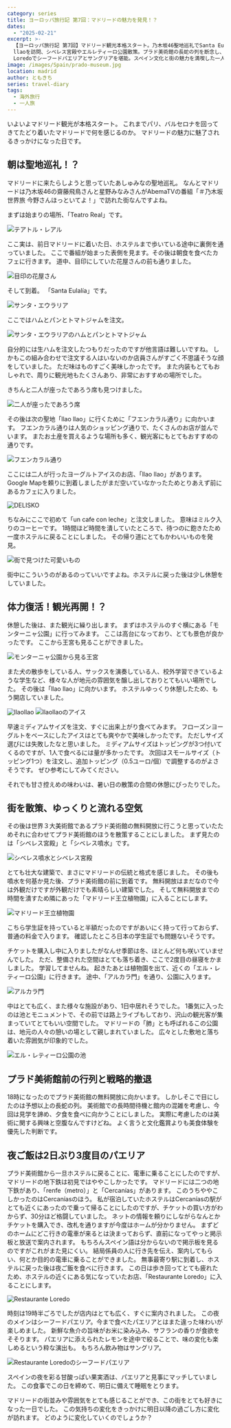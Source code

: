 ```yaml
---
category: series
title: ヨーロッパ旅行記 第7回：マドリードの魅力を発見！？
dates:
  - "2025-02-21"
excerpt: >-
  【ヨーロッパ旅行記 第7回】マドリード観光本格スタート。乃木坂46聖地巡礼でSanta Eulalíaとllao
  llaoを訪問、シベレス宮殿やエルレティーロ公園散策。プラド美術館の長蛇の列を断念し、Restaurante
  Loredoでシーフードパエリアとサングリアを堪能。スペイン文化と街の魅力を満喫した一人旅の実体験記録。
image: /images/Spain/prado-museum.jpg
location: madrid
author: ともきち
series: travel-diary
tags:
  - 海外旅行
  - 一人旅
---
```


いよいよマドリード観光が本格スタート。
これまでパリ、バルセロナを回ってきてたどり着いたマドリードで何を感じるのか。
マドリードの魅力に魅了されるきっかけになった日です。

## 朝は聖地巡礼！？

マドリードに来たらしようと思っていたあしゅみなの聖地巡礼。
なんとマドリードは乃木坂46の齋藤飛鳥さんと星野みなみさんがAbemaTVの番組「＃乃木坂世界旅 今野さんほっといてよ！」で訪れた街なんですよね。

<!-- 聖地巡礼の詳細はこちらの記事で紹介しています。 -->

まずは始まりの場所、「Teatro Real」です。

![テアトル・レアル](/images/Spain/theatre-real.jpg)

ここ実は、前日マドリードに着いた日、ホステルまで歩いている途中に裏側を通っていました。
ここで番組が始まった表側を見ます。その後は朝食を食べたカフェに行きます。
道中、目印にしていた花屋さんの前も通りました。

![目印の花屋さん](/images/Spain/florists-near-santa-eulalia.jpg)

そして到着。
「Santa Eulalía」です。

![サンタ・エウラリア](/images/Spain/santa-eulalia.jpg)

ここではハムとパンとトマトジャムを注文。

![サンタ・エウラリアのハムとパンとトマトジャム](/images/Spain/santa-eulalia's-ham-and-tomato-jam-and-bread.jpg)

自分的には生ハムを注文したつもりだったのですが他言語は難しいですね。
しかもこの組み合わせで注文する人はいないのか店員さんがすごく不思議そうな顔をしていました。
ただ味はものすごく美味しかったです。
また内装もとてもおしゃれで、周りに観光地もたくさんあり、非常におすすめの場所でした。

きちんと二人が座ったであろう席も見つけました。

![二人が座ったであろう席](/images/Spain/the-table-where-they-would-have-sat.jpg)

その後は次の聖地「llao llao」に行くために「フエンカラル通り」に向かいます。
フエンカラル通りは人気のショッピング通りで、たくさんのお店が並んでいます。
またお土産を買えるような場所も多く、観光客にもとてもおすすめの通りです。

![フエンカラル通り](/images/Spain/fuencarral-street.jpg)

ここには二人が行ったヨーグルトアイスのお店、「llao llao」があります。
Google Mapを頼りに到着しましたがまだ空いていなかったためとりあえず前にあるカフェに入りました。

![DELISKO](/images/Spain/delisko.jpg)

ちなみにここで初めて「un cafe con leche」と注文しました。
意味はミルク入りのコーヒーです。
1時間ほど時間を潰していたところで、待つのに飽きたため一度ホステルに戻ることにしました。
その帰り道にとてもかわいいものを発見。

![街で見つけた可愛いもの](/images/Spain/cute-mural.jpg)

街中にこういうのがあるのっていいですよね。ホステルに戻った後は少し休憩をしていました。

## 体力復活！観光再開！？

休憩した後は、また観光に繰り出します。
まずはホステルのすぐ横にある「モンターニャ公園」に行ってみます。
ここは高台になっており、とても景色が良かったです。
ここから王宮も見ることができました。

![モンターニャ公園から見る王宮](/images/Spain/royal-place-seen-from-montagna-park.jpg)

また犬の散歩をしている人、サックスを演奏している人、校外学習できているような学生など、様々な人が地元の雰囲気を醸し出しておりとてもいい場所でした。
その後は「llao llao」に向かいます。
ホステルゆっくり休憩したため、もう開店していました。

![llaollao](/images/Spain/llaollao.jpg)
![llaollaoのアイス](/images/Spain/llaollao-ice.jpg)

早速ミディアムサイズを注文、すぐに出来上がり食べてみます。
フローズンヨーグルトをベースにしたアイスはとても爽やかで美味しかったです。
ただしサイズ選びには失敗したなと思いました。
ミディアムサイズはトッピングが3つ付いてくるのですが、1人で食べるには量が多かったです。
次回はスモールサイズ（トッピング1つ）を注文し、追加トッピング（0.5ユーロ/個）で調整するのがよさそうです。
ぜひ参考にしてみてください。

それでも甘さ控えめの味わいは、暑い日の散策の合間の休憩にぴったりでした。

## 街を散策、ゆっくりと流れる空気

その後は世界３大美術館であるプラド美術館の無料開放に行こうと思っていたためそれに合わせてプラド美術館のほうを散策することにしました。
まず見たのは「シベレス宮殿」と「シベレス噴水」です。

![シベレス噴水とシベレス宮殿](/images/Spain/cibeles.jpg)

とても壮大な建築で、まさにマドリードの伝統と格式を感じました。
その後も噴水を何基か見た後、プラド美術館の前に到着です。
無料開放はまだなので今は外観だけですが外観だけでも素晴らしい建築でした。
そして無料開放までの時間を潰すため隣にあった「マドリード王立植物園」に入ることにします。

![マドリード王立植物園](/images/Spain/royal-botanical-gardens-of-madrid.jpg)

こちら学生証を持っていると半額だったのですがあいにく持って行っておらず、普通の料金で入ります。
確認したところ日本の学生証でも問題ないそうです。

チケットを購入し中に入りましたがなんせ季節は冬、ほとんど何も咲いていませんでした。
ただ、整備された空間はとても落ち着き、ここで2度目の昼寝をかましました。
学習してませんね。
起きたあとは植物園を出て、近くの「エル・レティーロ公園」に行きます。
途中、「アルカラ門」を通り、公園に入ります。

![アルカラ門](/images/Spain/gates-of-alcala.jpg)

中はとても広く、また様々な施設があり、1日中居れそうでした。
1番気に入ったのは池とモニュメントで、その前では路上ライブもしており、沢山の観光客が集まっていてとてもいい空間でした。
マドリードの「肺」とも呼ばれるこの公園は、地元の人々の憩いの場として親しまれていました。
広々とした敷地と落ち着いた雰囲気が印象的でした。

![エル・レティーロ公園の池](/images/Spain/pond-in-el-retiro-park.jpg)

## プラド美術館前の行列と戦略的撤退

18時になったのでプラド美術館の無料開放に向かいます。
しかしそこで目にしたのは予想以上の長蛇の列。
美術館での長時間待機と館内の混雑を考慮し、今回は見学を諦め、夕食を食べに向かうことにしました。
実際に考慮したのは美術に関する興味と空腹なんですけどね。
よく言うと文化鑑賞よりも美食体験を優先した判断です。

## 夜ご飯は2日ぶり3度目のパエリア

プラド美術館から一旦ホステルに戻ることに、電車に乗ることにしたのですが、マドリードの地下鉄は初見ではややこしかったです。
マドリードには二つの地下鉄があり、「renfe（metro）」と「Cercanías」があります。
このうちややこしかったのはCercaníasのほう。
私が宿泊していたホステルはCercaníasの駅がとても近くにあったので乗って帰ることにしたのですが、チケットの買い方がわからず、30分ほど格闘していました。
ネットの情報を頼りにしながらなんとかチケットを購入でき、改札を通りますが今度はホームが分かりません。
まずどのホームにどこ行きの電車が来るとは決まっておらず、直前になってやっと掲示板と放送で案内されます。
もちろんスペイン語は分からないので掲示板を見るのですがこれがまた見にくい。
結局係員の人に行き先を伝え、案内してもらい、何とか目的の電車に乗ることができました。
無事最寄り駅に到着し、ホステルに戻った後は夜ご飯を食べに行きます。
この日は歩き回ってとても疲れたため、ホステルの近くにある気になっていたお店、「Restaurante Loredo」に入ることにします。

![Restaurante Loredo](/images/Spain/loredo.jpg)

時刻は19時半ごろでしたが店内はとても広く、すぐに案内されました。
この夜のメインはシーフードパエリア。今まで食べたパエリアとはまた違った味わいが楽しめました。
新鮮な魚介の旨味がお米に染み込み、サフランの香りが食欲をそそります。
パエリアに添えられたレモンを途中で絞ることで、味の変化も楽しめるという粋な演出も。
もちろん飲み物はサングリア。

![Restaurante Loredoのシーフードパエリア](/images/Spain/loredo's-seafood-paella.jpg)

スペインの夜を彩る甘酸っぱい果実酒は、パエリアと見事にマッチしていました。
この食事でこの日を締めて、明日に備えて睡眠をとります。

マドリードの街並みや雰囲気をとても感じることができ、この街をとても好きになった一日でした。
この気持ちの変化をきっかけに明日以降の過ごし方に変化が訪れます。
どのように変化していくのでしょうか？
